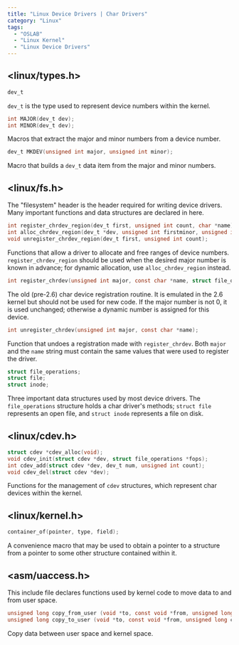 ```yaml
---
title: "Linux Device Drivers | Char Drivers"
category: "Linux"
tags:
  - "OSLAB"
  - "Linux Kernel"
  - "Linux Device Drivers"
---
```


## <linux/types.h>

```c
dev_t
```

`dev_t` is the type used to represent device numbers within the kernel.

```c
int MAJOR(dev_t dev);
int MINOR(dev_t dev);
```

Macros that extract the major and minor numbers from a device number.

```c
dev_t MKDEV(unsigned int major, unsigned int minor);
```

Macro that builds a `dev_t` data item from the major and minor numbers.

## <linux/fs.h>

The "filesystem" header is the header required for writing device drivers. Many important functions and data structures are declared in here.

```c
int register_chrdev_region(dev_t first, unsigned int count, char *name)
int alloc_chrdev_region(dev_t *dev, unsigned int firstminor, unsigned int count, char *name)
void unregister_chrdev_region(dev_t first, unsigned int count);
```

Functions that allow a driver to allocate and free ranges of device numbers. `register_chrdev_region` should be used when the desired major number is known in advance; for dynamic allocation, use `alloc_chrdev_region` instead.

```c
int register_chrdev(unsigned int major, const char *name, struct file_operations *fops);
```

The old (pre-2.6) char device registration routine. It is emulated in the 2.6 kernel but should not be used for new code. If the major number is not 0, it is used unchanged; otherwise a dynamic number is assigned for this device.

```c
int unregister_chrdev(unsigned int major, const char *name);
```

Function that undoes a registration made with `register_chrdev`. Both `major` and the `name` string must contain the same values that were used to register the driver.

```c
struct file_operations;
struct file;
struct inode;
```

Three important data structures used by most device drivers. The `file_operations` structure holds a char driver's methods; `struct file` represents an open file, and `struct inode` represents a file on disk.

## <linux/cdev.h>

```c
struct cdev *cdev_alloc(void);
void cdev_init(struct cdev *dev, struct file_operations *fops);
int cdev_add(struct cdev *dev, dev_t num, unsigned int count);
void cdev_del(struct cdev *dev);
```

Functions for the management of `cdev` structures, which represent char devices within the kernel.

## <linux/kernel.h>

```c
container_of(pointer, type, field);
```

A convenience macro that may be used to obtain a pointer to a structure from a pointer to some other structure contained within it.

## <asm/uaccess.h>

This include file declares functions used by kernel code to move data to and from user space.

```c
unsigned long copy_from_user (void *to, const void *from, unsigned long count);
unsigned long copy_to_user (void *to, const void *from, unsigned long count);
```

Copy data between user space and kernel space.